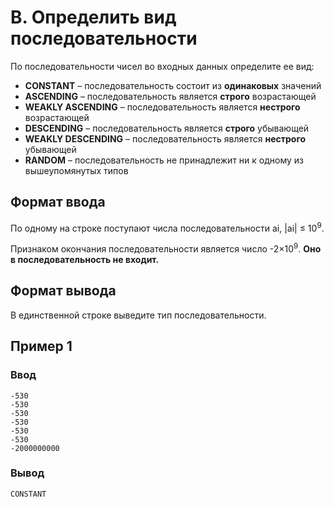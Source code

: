 # B. Определить вид последовательности

По последовательности чисел во входных данных определите ее вид:

* **CONSTANT** – последовательность состоит из **одинаковых** значений
* **ASCENDING** – последовательность является **строго** возрастающей
* **WEAKLY ASCENDING** – последовательность является **нестрого** возрастающей
* **DESCENDING** – последовательность является **строго** убывающей
* **WEAKLY DESCENDING** – последовательность является **нестрого** убывающей
* **RANDOM** – последовательность не принадлежит ни к одному из вышеупомянутых типов

## Формат ввода

По одному на строке поступают числа последовательности ai, |ai| ≤ 10<sup>9</sup>.

Признаком окончания последовательности является число -2×10<sup>9</sup>. **Оно в последовательность не входит.**

## Формат вывода

В единственной строке выведите тип последовательности.

## Пример 1

### Ввод

    -530
    -530
    -530
    -530
    -530
    -530
    -2000000000

### Вывод

    CONSTANT
